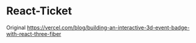 ﻿# React-Ticket

Original
https://vercel.com/blog/building-an-interactive-3d-event-badge-with-react-three-fiber
